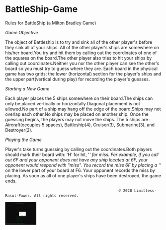 # BattleShip-Game
Rules for BattleShip (a Milton Bradley Game)

_Game Objective_

 The object of Battleship is to try and sink all of the other player's before they sink all of your ships. All of the other player's ships are somewhere on his/her board.You try and hit them by calling out the coordinates of one of the squares on the board.The other player also tries to hit your ships by calling out coordinates.Neither you nor the other player can see the other's board so you must try to guess where they are.  Each board in the physical game has two grids:  the lower (horizontal) section for the player's ships and the upper part(vertical during play) for recording the player's guesses.
 
 _Starting a New Game_
 
 Each player places the 5 ships somewhere on their board.The ships can only be placed vertically or horizontally.Diagonal placement is not allowed.No part of a ship may hang off the edge of the board.Ships may not overlap each other.No ships may be placed on another ship.
 Once the guessing begins, the players may not move the ships.
 The 5 ships are : Aircraft(occupies 5 spaces), Battleship(4), Cruiser(3), Submarine(3), and Destroyer(2).
 
 _Playing the Game_
 
 Player's take turns guessing by calling out the coordinates.Both players should mark their board with: 'H' for hit, '*' for miss. For example, if you call out 6F and your opponent does not have any ship located at 6F, your opponent would respond with \"miss\".  You record the miss 6F by placing a '*'  on the lower part of your board at F6.  Your opponent records the miss by placing.
 As soon as all of one player's ships have been destroyed, the game ends.
 
                                                       © 2020 Limitless-Rasul-Power. All rights reserved.
<img src="Images/BattleShip Wining (2).PNG" width="100">
